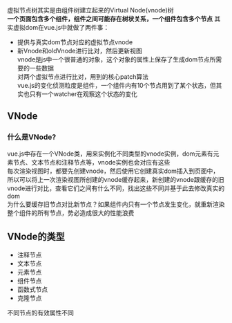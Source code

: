 虚拟节点树其实是由组件树建立起来的Virtual Node(vnode)树  
**一个页面包含多个组件，组件之间可能存在树状关系，一个组件包含多个节点**
其实虚拟dom在vue.js中就做了两件事：
* 提供与真实dom节点对应的虚拟节点vnode
* 新Vnode和oldVnode进行比对，然后更新视图  
vnode是js中一个很普通的对象，这个对象的属性上保存了生成dom节点所需要的一些数据  
对两个虚拟节点进行比对，用到的核心patch算法  
vue.js的变化侦测粒度是组件，一个组件内有10个节点用到了某个状态，但其实也只有一个watcher在观察这个状态的变化
## VNode
### 什么是VNode?
vue.js中存在一个VNode类，用来实例化不同类型的vnode实例，dom元素有元素节点、文本节点和注释节点等，vnode实例也会对应有这些  
每次渲染视图时，都要先创建vnode，然后使用它创建真实dom插入到页面中，所以可以将上一次渲染视图所创建的vnode缓存起来，新创建的vnode跟缓存的旧vnode进行对比，查看它们之间有什么不同，找出这些不同并基于此去修改真实的dom  
为什么要缓存旧节点对比新节点？如果组件内只有一个节点发生变化，就重新渲染整个组件的所有节点，势必造成很大的性能浪费  
## VNode的类型
* 注释节点
* 文本节点
* 元素节点
* 组件节点
* 函数式节点
* 克隆节点

不同节点的有效属性不同


